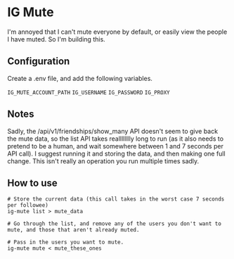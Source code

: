 # IG Mute

I'm annoyed that I can't mute everyone by default, or easily view the people I have muted.
So I'm building this.

## Configuration

Create a .env file, and add the following variables.

`IG_MUTE_ACCOUNT_PATH`
`IG_USERNAME`
`IG_PASSWORD`
`IG_PROXY`

## Notes

Sadly, the /api/v1/friendships/show_many API doesn't seem to give back the mute data, so the list API takes realllllllly long to run (as it also needs to pretend to be a human, and wait somewhere between 1 and 7 seconds per API call). I suggest running it and storing the data, and then making one full change. This isn't really an operation you run multiple times sadly. 

## How to use
```
# Store the current data (this call takes in the worst case 7 seconds per followee)
ig-mute list > mute_data

# Go through the list, and remove any of the users you don't want to mute, and those that aren't already muted.

# Pass in the users you want to mute.
ig-mute mute < mute_these_ones
```
